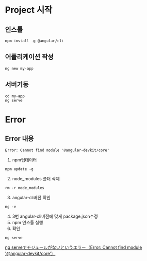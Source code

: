 # Project 시작
## 인스툴
```
npm install -g @angular/cli
```

## 어플리케이션 작성
```
ng new my-app
```

## 서버기동
```
cd my-app
ng serve
```


# Error
## Error 내용
```
Error: Cannot find module '@angular-devkit/core'
```
1. npm업데이터
```
npm update -g
```

2. node_modules 풀더 삭제
```
rm -r node_modules
```

3. angular-cli버전 확인
```
ng -v
```

4. 3번 angular-cli버전에 맞게 package.json수정
5. npm 인스툴 실행
6. 확인
```
ng serve
```

[ng serveでモジュールがないというエラー（Error: Cannot find module '@angular-devkit/core'）](http://lighthouse-dev.hatenablog.com/entry/2018/03/21/205300)